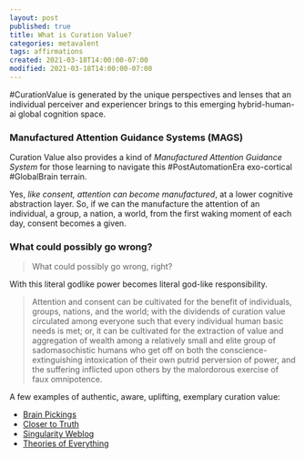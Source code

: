 ```yaml
---
layout: post
published: true
title: What is Curation Value?
categories: metavalent
tags: affirmations
created: 2021-03-18T14:00:00-07:00
modified: 2021-03-18T14:00:00-07:00
---
```


#CurationValue is generated by the unique perspectives and lenses that an individual perceiver and experiencer brings to this emerging hybrid-human-ai global cognition space.

### Manufactured Attention Guidance Systems (MAGS)
Curation Value also provides a kind of _Manufactured Attention Guidance System_
for those learning to navigate this #PostAutomationEra exo-cortical #GlobalBrain terrain.

Yes, _like consent, attention can become manufactured_, at a lower cognitive abstraction layer. So, if we can the manufacture the attention of an individual, a group, a nation, a world, from the first waking moment of each day, consent becomes a given.

### What could possibly go wrong?

> What could possibly go wrong, right?

With this literal godlike power becomes literal god-like responsibility. 

> Attention and consent can be cultivated for the benefit of individuals, groups, nations, and the world; with the dividends of curation value circulated among everyone such that every individual human basic needs is met; or, it can be cultivated for the extraction of value and aggregation of wealth among a relatively small and elite group of sadomasochistic humans who get off on both the conscience-extinguishing intoxication of their own putrid perversion of power, and the suffering inflicted upon others by the malordorous exercise of faux omnipotence.

A few examples of authentic, aware, uplifting, exemplary curation value:

* [Brain Pickings](https://BrainPickings.org)
* [Closer to Truth](https://CloserToTruth.com)
* [Singularity Weblog](https://SingularityWeblog.com)
* [Theories of Everything](https://CurtJaimungal.podbean.com)